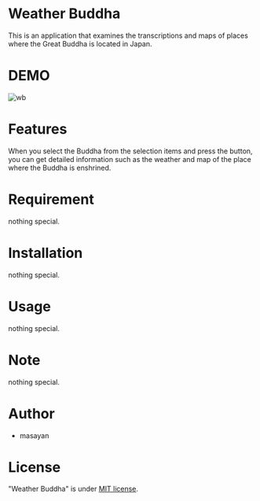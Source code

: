# Weather Buddha

This is an application that examines the transcriptions and maps of places where the Great Buddha is located in Japan.

# DEMO

![wb](https://user-images.githubusercontent.com/52165889/83090304-73d36980-a0d3-11ea-9c69-e075be5127eb.gif)

# Features

When you select the Buddha from the selection items and press the button, you can get detailed information such as the weather and map of the place where the Buddha is enshrined.

# Requirement

nothing special.

# Installation

nothing special.

# Usage

nothing special.

# Note

nothing special.

# Author

- masayan

# License

"Weather Buddha" is under [MIT license](https://en.wikipedia.org/wiki/MIT_License).

